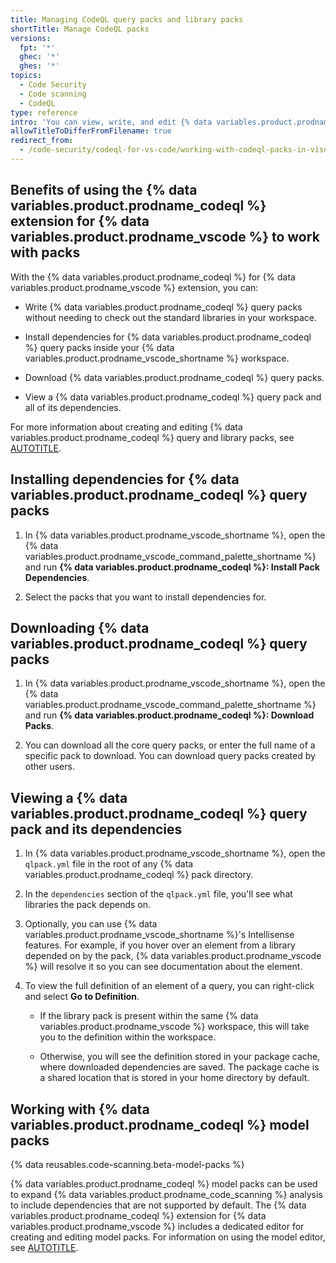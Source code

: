 ```yaml
---
title: Managing CodeQL query packs and library packs
shortTitle: Manage CodeQL packs
versions:
  fpt: '*'
  ghec: '*'
  ghes: '*'
topics:
  - Code Security
  - Code scanning
  - CodeQL
type: reference
intro: 'You can view, write, and edit {% data variables.product.prodname_codeql %} query and library packs in {% data variables.product.prodname_vscode %} using the {% data variables.product.prodname_codeql %} extension.'
allowTitleToDifferFromFilename: true
redirect_from:
  - /code-security/codeql-for-vs-code/working-with-codeql-packs-in-visual-studio-code
---
```


## Benefits of using the {% data variables.product.prodname_codeql %} extension for {% data variables.product.prodname_vscode %} to work with packs

With the {% data variables.product.prodname_codeql %} for {% data variables.product.prodname_vscode %} extension, you can:

* Write {% data variables.product.prodname_codeql %} query packs without needing to check out the standard libraries in your workspace.

* Install dependencies for {% data variables.product.prodname_codeql %} query packs inside your {% data variables.product.prodname_vscode_shortname %} workspace.

* Download {% data variables.product.prodname_codeql %} query packs.

* View a {% data variables.product.prodname_codeql %} query pack and all of its dependencies.

For more information about creating and editing {% data variables.product.prodname_codeql %} query and library packs, see [AUTOTITLE](/code-security/codeql-cli/using-the-advanced-functionality-of-the-codeql-cli/creating-and-working-with-codeql-packs).

## Installing dependencies for {% data variables.product.prodname_codeql %} query packs

1. In {% data variables.product.prodname_vscode_shortname %}, open the {% data variables.product.prodname_vscode_command_palette_shortname %} and run **{% data variables.product.prodname_codeql %}: Install Pack Dependencies**.

1. Select the packs that you want to install dependencies for.

## Downloading {% data variables.product.prodname_codeql %} query packs

1. In {% data variables.product.prodname_vscode_shortname %}, open the {% data variables.product.prodname_vscode_command_palette_shortname %} and run **{% data variables.product.prodname_codeql %}: Download Packs**.

1. You can download all the core query packs, or enter the full name of a specific pack to download. You can download query packs created by other users.

## Viewing a {% data variables.product.prodname_codeql %} query pack and its dependencies

1. In {% data variables.product.prodname_vscode_shortname %}, open the `qlpack.yml` file in the root of any {% data variables.product.prodname_codeql %} pack directory.

1. In the `dependencies` section of the `qlpack.yml` file, you'll see what libraries the pack depends on.

1. Optionally, you can use {% data variables.product.prodname_vscode_shortname %}'s Intellisense features. For example, if you hover over an element from a library depended on by the pack, {% data variables.product.prodname_vscode %} will resolve it so you can see documentation about the element.

1. To view the full definition of an element of a query, you can right-click and select **Go to Definition**.

   * If the library pack is present within the same {% data variables.product.prodname_vscode %} workspace, this will take you to the definition within the workspace.

   * Otherwise, you will see the definition stored in your package cache, where downloaded dependencies are saved. The package cache is a shared location that is stored in your home directory by default.

## Working with {% data variables.product.prodname_codeql %} model packs

{% data reusables.code-scanning.beta-model-packs %}

{% data variables.product.prodname_codeql %} model packs can be used to expand {% data variables.product.prodname_code_scanning %} analysis to include dependencies that are not supported by default. The {% data variables.product.prodname_codeql %} extension for {% data variables.product.prodname_vscode %} includes a dedicated editor for creating and editing model packs. For information on using the model editor, see [AUTOTITLE](/code-security/codeql-for-vs-code/using-the-advanced-functionality-of-the-codeql-for-vs-code-extension/using-the-codeql-model-editor).
